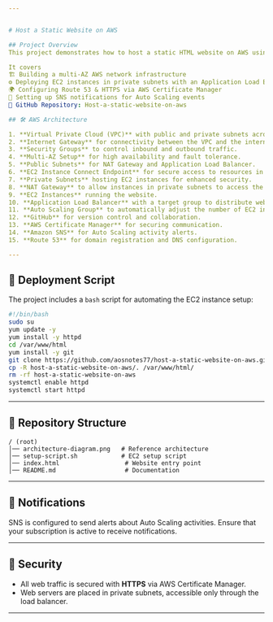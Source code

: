 ```yaml
---


# Host a Static Website on AWS

## Project Overview
This project demonstrates how to host a static HTML website on AWS using a secure, scalable, and fault-tolerant architecture

It covers
🏗 Building a multi-AZ AWS network infrastructure
⚙ Deploying EC2 instances in private subnets with an Application Load Balancer
🌍 Configuring Route 53 & HTTPS via AWS Certificate Manager
📢 Setting up SNS notifications for Auto Scaling events
📎 GitHub Repository: Host-a-static-website-on-aws

## 🛠 AWS Architecture

1. **Virtual Private Cloud (VPC)** with public and private subnets across two Availability Zones.
2. **Internet Gateway** for connectivity between the VPC and the internet.
3. **Security Groups** to control inbound and outbound traffic.
4. **Multi-AZ Setup** for high availability and fault tolerance.
5. **Public Subnets** for NAT Gateway and Application Load Balancer.
6. **EC2 Instance Connect Endpoint** for secure access to resources in both public and private subnets.
7. **Private Subnets** hosting EC2 instances for enhanced security.
8. **NAT Gateway** to allow instances in private subnets to access the internet.
9. **EC2 Instances** running the website.
10. **Application Load Balancer** with a target group to distribute web traffic evenly.
11. **Auto Scaling Group** to automatically adjust the number of EC2 instances.
12. **GitHub** for version control and collaboration.
13. **AWS Certificate Manager** for securing communication.
14. **Amazon SNS** for Auto Scaling activity alerts.
15. **Route 53** for domain registration and DNS configuration.

---
```


## 🚀 Deployment Script

The project includes a `bash` script for automating the EC2 instance setup:

```bash
#!/bin/bash
sudo su
yum update -y
yum install -y httpd
cd /var/www/html
yum install -y git
git clone https://github.com/aosnotes77/host-a-static-website-on-aws.git
cp -R host-a-static-website-on-aws/. /var/www/html/
rm -rf host-a-static-website-on-aws
systemctl enable httpd
systemctl start httpd
```

---

## 📂 Repository Structure

```
/ (root)
│── architecture-diagram.png   # Reference architecture
│── setup-script.sh            # EC2 setup script
│── index.html                  # Website entry point
│── README.md                   # Documentation
```

---

## 📧 Notifications

SNS is configured to send alerts about Auto Scaling activities. Ensure that your subscription is active to receive notifications.

---

## 🔐 Security

* All web traffic is secured with **HTTPS** via AWS Certificate Manager.
* Web servers are placed in private subnets, accessible only through the load balancer.

---


